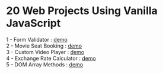 # 20 Web Projects Using Vanilla JavaScript

1 - Form Validator : <a href="https://somanath-goudar.github.io/20-Web-Projects-Using-Vanilla-JavaScript/1-form-validator/">demo</a></br>
2 - Movie Seat Booking : <a href="https://somanath-goudar.github.io/20-Web-Projects-Using-Vanilla-JavaScript/2-movie-seat-booking/">demo</a></br>
3 - Custom Video Player : <a href="https://somanath-goudar.github.io/20-Web-Projects-Using-Vanilla-JavaScript/3-custom-video-player/">demo</a></br>
4 - Exchange Rate Calculator : <a href="https://somanath-goudar.github.io/20-Web-Projects-Using-Vanilla-JavaScript/4-exchange-rate-calculator/">demo</a></br>
5 - DOM Array Methods : <a href="https://somanath-goudar.github.io/20-Web-Projects-Using-Vanilla-JavaScript/5-dom-array-methods/">demo</a></br>









